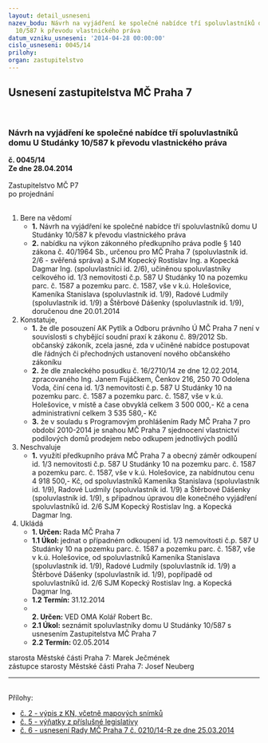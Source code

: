 ```yaml
---
layout: detail_usneseni
nazev_bodu: Návrh na vyjádření ke společné nabídce tří spoluvlastníků domu U Studánky
  10/587 k převodu vlastnického práva
datum_vzniku_usneseni: '2014-04-28 00:00:00'
cislo_usneseni: 0045/14
prilohy: 
organ: zastupitelstvo
---
```

<div id="ucUsn_pList" class="usn">
	<span><h2>Usnesení zastupitelstva MČ Praha 7 </h2>
<br></span><div class="standBody">
<span><h3>Návrh na vyjádření ke společné nabídce tří spoluvlastníků domu U Studánky 10/587 k převodu vlastnického práva</h3></span><div class="center">
		<strong>č. 0045/14</strong><br>
	</div>
<div class="center">
		<strong>Ze dne 28.04.2014</strong><br><br>
	</div>Zastupitelstvo MČ P7<br> po projednání<br><br><ol>
<li>Bere na vědomí<ul>
<li>
<strong>1.</strong> Návrh na vyjádření ke společné nabídce tří spoluvlastníků domu U Studánky 10/587 k převodu vlastnického práva</li>
<li>
<strong>2.</strong> nabídku na výkon zákonného předkupního práva podle § 140 zákona č. 40/1964 Sb., určenou pro MČ Praha 7 (spoluvlastník id. 2/6 - svěřená správa) a SJM Kopecký Rostislav Ing. a Kopecká Dagmar Ing. (spoluvlastníci id. 2/6), učiněnou spoluvlastníky celkového id. 1/3 nemovitosti č.p. 587 U Studánky 10 na pozemku parc. č. 1587 a pozemku parc. č. 1587, vše v k.ú. Holešovice, Kameníka Stanislava (spoluvlastník id. 1/9), Radové Ludmily (spoluvlastník id. 1/9) a Štěrbové Dášenky (spoluvlastník id. 1/9), doručenou dne 20.01.2014</li>
</ul>
</li>
<li>Konstatuje,<ul>
<li>
<strong>1.</strong> že dle posouzení AK Pytlík a Odboru právního Ú MČ Praha 7 není v souvislosti  s chybějící soudní praxí k zákonu č. 89/2012 Sb. občanský zákoník, zcela jasné, zda v učiněné nabídce postupovat dle řádných či přechodných ustanovení nového občanského zákoníku</li>
<li>
<strong>2.</strong> že dle znaleckého posudku č. 16/2710/14 ze dne 12.02.2014, zpracovaného  Ing. Janem Fujáčkem, Čenkov 216, 250 70 Odolena Voda, činí cena id. 1/3 nemovitosti č.p. 587 U Studánky 10 na pozemku parc. č. 1587 a pozemku parc.  č. 1587, vše v k.ú. Holešovice, v místě a čase obvyklá celkem 3 500 000,- Kč  a cena administrativní celkem 3 535 580,- Kč</li>
<li>
<strong>3.</strong> že v souladu s Programovým prohlášením Rady MČ Praha 7 pro období  2010-2014 je snahou MČ Praha 7 sjednocení vlastnictví podílových domů prodejem nebo odkupem jednotlivých podílů    </li>
</ul>
</li>
<li>Neschvaluje<ul><li>
<strong>1.</strong> využití předkupního práva MČ Praha 7 a obecný záměr odkoupení id. 1/3 nemovitosti č.p. 587 U Studánky 10 na pozemku parc. č. 1587 a pozemku parc. č. 1587, vše v k.ú. Holešovice, za nabídnutou cenu 4 918 500,- Kč, od spoluvlastníků Kameníka Stanislava (spoluvlastník id. 1/9), Radové Ludmily (spoluvlastník id. 1/9) a Štěrbové Dášenky (spoluvlastník id. 1/9), s případnou úpravou dle konečného vyjádření spoluvlastníků id. 2/6 SJM Kopecký Rostislav Ing. a Kopecká Dagmar Ing.</li></ul>
</li>
<li>Ukládá<ul>
<li>
<strong>1. Určen: </strong>Rada MČ Praha 7</li>
<li>
<strong>1.1 Úkol: </strong>jednat o případném odkoupení id. 1/3 nemovitosti č.p. 587 U Studánky 10 na pozemku parc. č. 1587 a pozemku parc. č. 1587, vše v k.ú. Holešovice, od spoluvlastníků Kameníka Stanislava (spoluvlastník id. 1/9), Radové Ludmily (spoluvlastník id. 1/9) a Štěrbové Dášenky (spoluvlastník id. 1/9), popřípadě od spoluvlastníků id. 2/6 SJM Kopecký Rostislav Ing. a Kopecká Dagmar Ing.</li>
<li>
<strong>1.2 Termín: </strong>31.12.2014</li>
<li>
<strong><br>2. Určen: </strong>VED OMA Kolář Robert Bc.</li>
<li>
<strong>2.1 Úkol: </strong>seznámit spoluvlastníky domu U Studánky 10/587 s usnesením Zastupitelstva MČ Praha 7</li>
<li>
<strong>2.2 Termín: </strong>02.05.2014</li>
</ul>
</li>
</ol>starosta Městské části Praha 7: Marek Ječmének<br>zástupce starosty Městské části Praha 7: Josef Neuberg<hr>
<br>Přílohy: <ul>
<li><a href="/zdroj.aspx?typ=4&amp;id=55848&amp;sh=-297982539" target="_blank" title="Soubor (.pdf 359,9 kB)-nové okno">č. 2 - výpis z KN, včetně mapových snímků</a></li> <li><a href="/zdroj.aspx?typ=4&amp;id=55849&amp;sh=-297879531" target="_blank" title="Soubor (.pdf 127,4 kB)-nové okno">č. 5 - výňatky z příslušné legislativy</a></li> <li><a href="/zdroj.aspx?typ=4&amp;id=55850&amp;sh=446808661" target="_blank" title="Soubor (.doc 36 kB)-nové okno">č. 6 - usnesení Rady MČ Praha 7 č. 0210/14-R ze dne 25.03.2014</a></li> </ul>
</div>
</div>